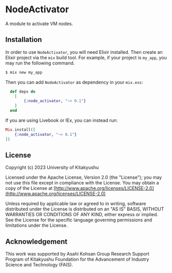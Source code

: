 # NodeActivator

<!-- MODULEDOC -->
A module to activate VM nodes.
<!-- MODULEDOC -->

## Installation

In order to use `NodeActivator`, you will need Elixir installed. Then create an Elixir project via the `mix` build tool. For example, if your project is `my_app`, you may run the following command.

```sh
$ mix new my_app
```

Then you can add `NodeActivator` as dependency in your `mix.exs`:

```elixir
  def deps do
    [
        {:node_activator, "~> 0.1"}
    ]
  end
```

If you are using Livebook or IEx, you can instead run:

```elixir
Mix.install([
    {:node_activator, "~> 0.1"}
])
```

## License

Copyright (c) 2023 University of Kitakyushu

Licensed under the Apache License, Version 2.0 (the "License");
you may not use this file except in compliance with the License.
You may obtain a copy of the License at [http://www.apache.org/licenses/LICENSE-2.0](http://www.apache.org/licenses/LICENSE-2.0)

Unless required by applicable law or agreed to in writing, software
distributed under the License is distributed on an "AS IS" BASIS,
WITHOUT WARRANTIES OR CONDITIONS OF ANY KIND, either express or implied.
See the License for the specific language governing permissions and
limitations under the License.

## Acknowledgement

This work was supported by Asahi Kohsan Group Research Support Program of Kitakyushu Foundation for the Advancement of Industry Science and Technology (FAIS).

